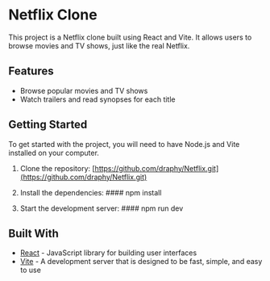 # Netflix Clone

This project is a Netflix clone built using React and Vite. It allows users to browse movies and TV shows, just like the real Netflix.

## Features
- Browse popular movies and TV shows
- Watch trailers and read synopses for each title

## Getting Started

To get started with the project, you will need to have Node.js and Vite installed on your computer.

1. Clone the repository:  [https://github.com/draphy/Netflix.git](https://github.com/draphy/Netflix.git)

2. Install the dependencies: #### npm install

3. Start the development server: #### npm run dev

## Built With
- [React](https://reactjs.org/) - JavaScript library for building user interfaces
- [Vite](https://github.com/vitejs/vite) - A development server that is designed to be fast, simple, and easy to use







